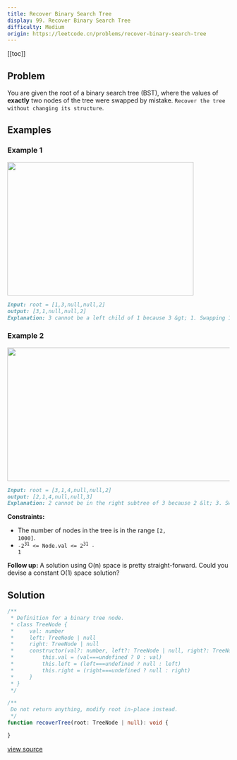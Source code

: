 ```yaml
---
title: Recover Binary Search Tree
display: 99. Recover Binary Search Tree
difficulty: Medium
origin: https://leetcode.cn/problems/recover-binary-search-tree
---
```


[[toc]]

## Problem

You are given the root of a binary search tree (BST), where the values of **exactly** two nodes of the tree were swapped by mistake. `Recover the tree without changing its structure`.

## Examples

### Example 1

<img alt="" src="https://assets.leetcode.com/uploads/2020/10/28/recover1.jpg" style="width: 422px; height: 302px;" />

```md
Input: root = [1,3,null,null,2]
output: [3,1,null,null,2]
Explanation: 3 cannot be a left child of 1 because 3 &gt; 1. Swapping 1 and 3 makes the BST valid.
```

### Example 2

<img alt="" src="https://assets.leetcode.com/uploads/2020/10/28/recover2.jpg" style="width: 581px; height: 302px;" />

```md
Input: root = [3,1,4,null,null,2]
output: [2,1,4,null,null,3]
Explanation: 2 cannot be in the right subtree of 3 because 2 &lt; 3. Swapping 2 and 3 makes the BST valid.
```

**Constraints:**

- The number of nodes in the tree is in the range <code>[2, 1000]</code>.
- <code>-2<sup>31</sup> &lt;= Node.val &lt;= 2<sup>31</sup> - 1</code>

**Follow up:** A solution using O(n) space is pretty straight-forward. Could you devise a constant O(1) space solution?

## Solution

```ts
/**
 * Definition for a binary tree node.
 * class TreeNode {
 *     val: number
 *     left: TreeNode | null
 *     right: TreeNode | null
 *     constructor(val?: number, left?: TreeNode | null, right?: TreeNode | null) {
 *         this.val = (val===undefined ? 0 : val)
 *         this.left = (left===undefined ? null : left)
 *         this.right = (right===undefined ? null : right)
 *     }
 * }
 */

/**
 Do not return anything, modify root in-place instead.
 */
function recoverTree(root: TreeNode | null): void {

}
```

[view source](https://leetcode.cn/problems/recover-binary-search-tree)
